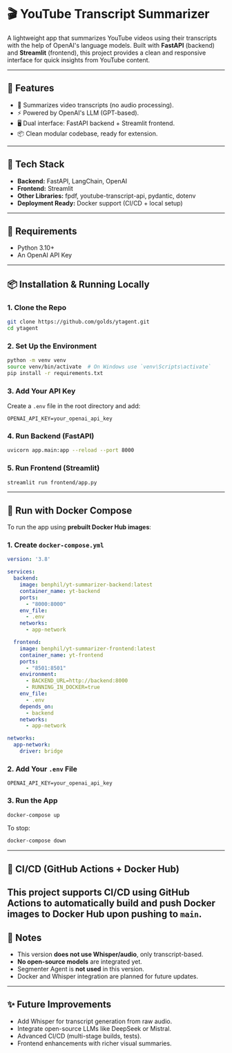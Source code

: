 # 🎬 YouTube Transcript Summarizer

A lightweight app that summarizes YouTube videos using their transcripts with the help of OpenAI's language models. Built with **FastAPI** (backend) and **Streamlit** (frontend), this project provides a clean and responsive interface for quick insights from YouTube content.

---

## 🚀 Features

- 📄 Summarizes video transcripts (no audio processing).
- ⚡ Powered by OpenAI's LLM (GPT-based).
- 🖥️ Dual interface: FastAPI backend + Streamlit frontend.
- 📦 Clean modular codebase, ready for extension.

---

## 🔧 Tech Stack

- **Backend:** FastAPI, LangChain, OpenAI
- **Frontend:** Streamlit
- **Other Libraries:** fpdf, youtube-transcript-api, pydantic, dotenv
- **Deployment Ready:** Docker support (CI/CD + local setup)

---

## 🧠 Requirements

- Python 3.10+
- An OpenAI API Key

---

## 📦 Installation & Running Locally

### 1. Clone the Repo

```bash
git clone https://github.com/golds/ytagent.git
cd ytagent
````

### 2. Set Up the Environment

```bash
python -m venv venv
source venv/bin/activate  # On Windows use `venv\Scripts\activate`
pip install -r requirements.txt
```

### 3. Add Your API Key

Create a `.env` file in the root directory and add:

```env
OPENAI_API_KEY=your_openai_api_key
```

### 4. Run Backend (FastAPI)

```bash
uvicorn app.main:app --reload --port 8000
```

### 5. Run Frontend (Streamlit)

```bash
streamlit run frontend/app.py
```

---

## 🐳 Run with Docker Compose

To run the app using **prebuilt Docker Hub images**:

### 1. Create `docker-compose.yml`

```yaml
version: '3.8'

services:
  backend:
    image: benphil/yt-summarizer-backend:latest
    container_name: yt-backend
    ports:
      - "8000:8000"
    env_file:
      - .env
    networks:
      - app-network

  frontend:
    image: benphil/yt-summarizer-frontend:latest
    container_name: yt-frontend
    ports:
      - "8501:8501"
    environment:
      - BACKEND_URL=http://backend:8000
      - RUNNING_IN_DOCKER=true
    env_file:
      - .env
    depends_on:
      - backend
    networks:
      - app-network

networks:
  app-network:
    driver: bridge
```

### 2. Add Your `.env` File

```env
OPENAI_API_KEY=your_openai_api_key
```

### 3. Run the App

```bash
docker-compose up
```

To stop:

```bash
docker-compose down
```

---

## 🔄 CI/CD (GitHub Actions + Docker Hub)

This project supports CI/CD using GitHub Actions to automatically build and push Docker images to Docker Hub upon pushing to `main`.
---

## 📌 Notes

* This version **does not use Whisper/audio**, only transcript-based.
* **No open-source models** are integrated yet.
* Segmenter Agent is **not used** in this version.
* Docker and Whisper integration are planned for future updates.

---

## ✨ Future Improvements

* Add Whisper for transcript generation from raw audio.
* Integrate open-source LLMs like DeepSeek or Mistral.
* Advanced CI/CD (multi-stage builds, tests).
* Frontend enhancements with richer visual summaries.
